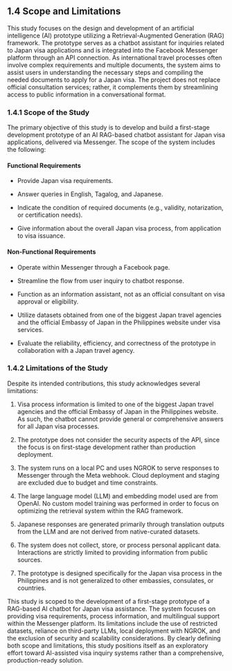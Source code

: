 ## 1.4 Scope and Limitations

This study focuses on the design and development of an artificial intelligence (AI) prototype utilizing a Retrieval-Augmented Generation (RAG) framework. The prototype serves as a chatbot assistant for inquiries related to Japan visa applications and is integrated into the Facebook Messenger platform through an API connection. As international travel processes often involve complex requirements and multiple documents, the system aims to assist users in understanding the necessary steps and compiling the needed documents to apply for a Japan visa. The project does not replace official consultation services; rather, it complements them by streamlining access to public information in a conversational format.

### 1.4.1 Scope of the Study

The primary objective of this study is to develop and build a first-stage development prototype of an AI RAG-based chatbot assistant for Japan visa applications, delivered via Messenger. The scope of the system includes the following:

#### Functional Requirements

- Provide Japan visa requirements.

- Answer queries in English, Tagalog, and Japanese.

- Indicate the condition of required documents (e.g., validity, notarization, or certification needs).

- Give information about the overall Japan visa process, from application to visa issuance.

#### Non-Functional Requirements

- Operate within Messenger through a Facebook page.

- Streamline the flow from user inquiry to chatbot response.

- Function as an information assistant, not as an official consultant on visa approval or eligibility.

- Utilize datasets obtained from one of the biggest Japan travel agencies and the official Embassy of Japan in the Philippines website under visa services.

- Evaluate the reliability, efficiency, and correctness of the prototype in collaboration with a Japan travel agency.

### 1.4.2 Limitations of the Study

Despite its intended contributions, this study acknowledges several limitations:

1. Visa process information is limited to one of the biggest Japan travel agencies and the official Embassy of Japan in the Philippines website. As such, the chatbot cannot provide general or comprehensive answers for all Japan visa processes.

2. The prototype does not consider the security aspects of the API, since the focus is on first-stage development rather than production deployment.

3. The system runs on a local PC and uses NGROK to serve responses to Messenger through the Meta webhook. Cloud deployment and staging are excluded due to budget and time constraints.

4. The large language model (LLM) and embedding model used are from OpenAI. No custom model training was performed in order to focus on optimizing the retrieval system within the RAG framework.

5. Japanese responses are generated primarily through translation outputs from the LLM and are not derived from native-curated datasets.

6. The system does not collect, store, or process personal applicant data. Interactions are strictly limited to providing information from public sources.

7. The prototype is designed specifically for the Japan visa process in the Philippines and is not generalized to other embassies, consulates, or countries.


This study is scoped to the development of a first-stage prototype of a RAG-based AI chatbot for Japan visa assistance. The system focuses on providing visa requirements, process information, and multilingual support within the Messenger platform. Its limitations include the use of restricted datasets, reliance on third-party LLMs, local deployment with NGROK, and the exclusion of security and scalability considerations. By clearly defining both scope and limitations, this study positions itself as an exploratory effort toward AI-assisted visa inquiry systems rather than a comprehensive, production-ready solution.